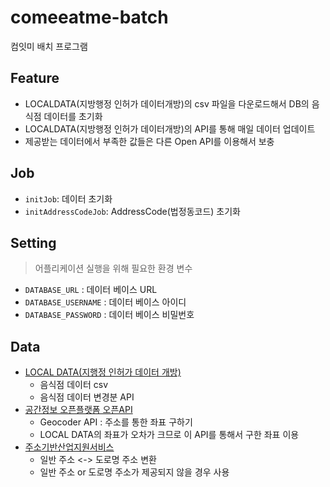# comeeatme-batch
컴잇미 배치 프로그램

## Feature

- LOCALDATA(지방행정 인허가 데이터개방)의 csv 파일을 다운로드해서 DB의 음식점 데이터를 초기화
- LOCALDATA(지방행정 인허가 데이터개방)의 API를 통해 매일 데이터 업데이트
- 제공받는 데이터에서 부족한 값들은 다른 Open API를 이용해서 보충

## Job

- `initJob`: 데이터 초기화
 - `initAddressCodeJob`: AddressCode(법정동코드) 초기화 

## Setting

> 어플리케이션 실행을 위해 필요한 환경 변수

- `DATABASE_URL` : 데이터 베이스 URL
- `DATABASE_USERNAME` : 데이터 베이스 아이디
- `DATABASE_PASSWORD` : 데이터 베이스 비밀번호

## Data

- [LOCAL DATA(지행정 인허가 데이터 개방)](https://www.localdata.go.kr/main.do)
  - 음식점 데이터 csv
  - 음식점 데이터 변경분 API
- [공간정보 오픈플랫폼 오픈API](https://www.vworld.kr/dev/v4api.do)
  - Geocoder API : 주소를 통한 좌표 구하기
  - LOCAL DATA의 좌표가 오차가 크므로 이 API를 통해서 구한 좌표 이용
- [주소기반산업지원서비스](https://business.juso.go.kr/addrlink/main.do?cPath=99MM)
  - 일반 주소 <-> 도로명 주소 변환
  - 일반 주소 or 도로명 주소가 제공되지 않을 경우 사용 
